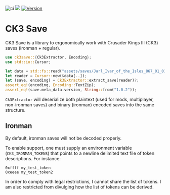 ![ci](https://github.com/rakaly/ck3save/workflows/ci/badge.svg) [![](https://docs.rs/ck3save/badge.svg)](https://docs.rs/ck3save) [![Version](https://img.shields.io/crates/v/ck3save.svg?style=flat-square)](https://crates.io/crates/ck3save)

# CK3 Save

CK3 Save is a library to ergonomically work with Crusader Kings III (CK3) saves (ironman + regular).

```rust
use ck3save::{Ck3Extractor, Encoding};
use std::io::Cursor;

let data = std::fs::read("assets/saves/Jarl_Ivar_of_the_Isles_867_01_01.ck3")?;
let reader = Cursor::new(&data[..]);
let (save, encoding) = Ck3Extractor::extract_save(reader)?;
assert_eq!(encoding, Encoding::TextZip);
assert_eq!(save.meta_data.version, String::from("1.0.2"));
```

`Ck3Extractor` will deserialize both plaintext (used for mods, multiplayer,
non-ironman saves) and binary (ironman) encoded saves into the same structure.

## Ironman

By default, ironman saves will not be decoded properly.

To enable support, one must supply an environment variable
(`CK3_IRONMAN_TOKENS`) that points to a newline delimited
text file of token descriptions. For instance:

```ignore
0xffff my_test_token
0xeeee my_test_token2
```

In order to comply with legal restrictions, I cannot share the list of
tokens. I am also restricted from divulging how the list of tokens can be derived.
